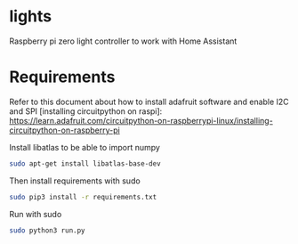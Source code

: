 # lights
Raspberry pi zero light controller to work with Home Assistant

# Requirements
Refer to this document about how to install adafruit software and enable I2C and SPI
[installing circuitpython on raspi]: https://learn.adafruit.com/circuitpython-on-raspberrypi-linux/installing-circuitpython-on-raspberry-pi

Install libatlas to be able to import numpy
```bash
sudo apt-get install libatlas-base-dev
```
Then install requirements with sudo
```bash
sudo pip3 install -r requirements.txt
```
Run with sudo
```bash
sudo python3 run.py
```